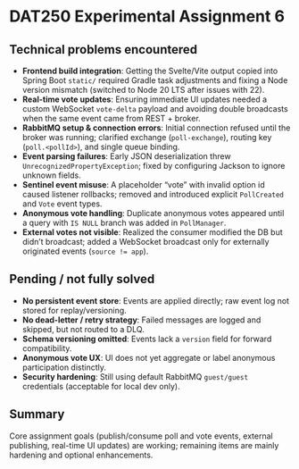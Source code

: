 # DAT250 Experimental Assignment 6

## Technical problems encountered
- **Frontend build integration**: Getting the Svelte/Vite output copied into Spring Boot `static/` required Gradle task adjustments and fixing a Node version mismatch (switched to Node 20 LTS after issues with 22).
- **Real-time vote updates**: Ensuring immediate UI updates needed a custom WebSocket `vote-delta` payload and avoiding double broadcasts when the same event came from REST + broker.
- **RabbitMQ setup & connection errors**: Initial connection refused until the broker was running; clarified exchange (`poll-exchange`), routing key (`poll.<pollId>`), and single queue binding.
- **Event parsing failures**: Early JSON deserialization threw `UnrecognizedPropertyException`; fixed by configuring Jackson to ignore unknown fields.
- **Sentinel event misuse**: A placeholder “vote” with invalid option id caused listener rollbacks; removed and introduced explicit `PollCreated` and `Vote` event types.
- **Anonymous vote handling**: Duplicate anonymous votes appeared until a query with `IS NULL` branch was added in `PollManager`.
- **External votes not visible**: Realized the consumer modified the DB but didn’t broadcast; added a WebSocket broadcast only for externally originated events (`source != app`).

## Pending / not fully solved
- **No persistent event store**: Events are applied directly; raw event log not stored for replay/versioning.
- **No dead-letter / retry strategy**: Failed messages are logged and skipped, but not routed to a DLQ.
- **Schema versioning omitted**: Events lack a `version` field for forward compatibility.
- **Anonymous vote UX**: UI does not yet aggregate or label anonymous participation distinctly.
- **Security hardening**: Still using default RabbitMQ `guest/guest` credentials (acceptable for local dev only).

## Summary
Core assignment goals (publish/consume poll and vote events, external publishing, real-time UI updates) are working; remaining items are mainly hardening and optional enhancements.
